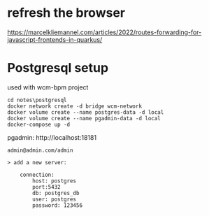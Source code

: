 # refresh the browser

https://marcelkliemannel.com/articles/2022/routes-forwarding-for-javascript-frontends-in-quarkus/

# Postgresql setup
used with wcm-bpm project

```
cd notes\postgresql
docker network create -d bridge wcm-network
docker volume create --name postgres-data -d local
docker volume create --name pgadmin-data -d local
docker-compose up -d
```

pgadmin: 
    http://localhost:18181

    admin@admin.com/admin

    > add a new server:

        connection:
            host: postgres
            port:5432
            db: postgres_db 
            user: postgres
            password: 123456